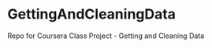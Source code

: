 GettingAndCleaningData
======================

Repo for Coursera Class Project - Getting and Cleaning Data
